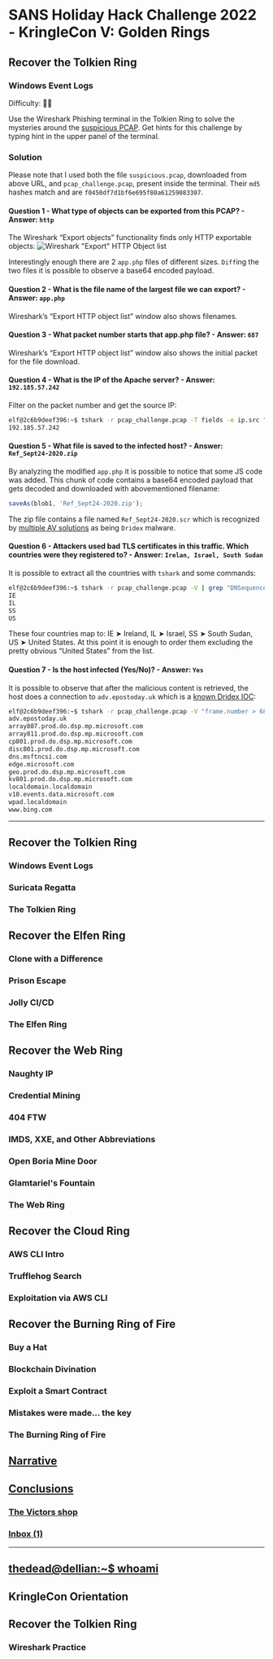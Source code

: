 # SANS Holiday Hack Challenge 2022 - KringleCon V: Golden Rings
## Recover the Tolkien Ring
### Windows Event Logs
Difficulty: :christmas_tree::christmas_tree:

Use the Wireshark Phishing terminal in the Tolkien Ring to solve the mysteries around the [suspicious PCAP](https://storage.googleapis.com/hhc22_player_assets/suspicious.pcap). Get hints for this challenge by typing hint in the upper panel of the terminal.

### Solution
Please note that I used both the file `suspicious.pcap`, downloaded from above URL, and `pcap_challenge.pcap`, present inside the terminal. Their `md5` hashes match and are `f0450df7d1bf6e695f80a61259083307`.

#### Question 1 - What type of objects can be exported from this PCAP? - Answer: `http`
The Wireshark “Export objects” functionality finds only HTTP exportable objects:
![Wireshark "Export" HTTP Object list](imgs/wireshark.png)

Interestingly enough there are 2 `app.php` files of different sizes. `Diff`ing the two files it is possible to observe a base64 encoded payload.

#### Question 2 - What is the file name of the largest file we can export? - Answer: `app.php`
Wireshark’s “Export HTTP object list” window also shows filenames.

#### Question 3 - What packet number starts that app.php file? - Answer: `687`
Wireshark’s “Export HTTP object list” window also shows the initial packet for the file download.

#### Question 4 - What is the IP of the Apache server? - Answer: `192.185.57.242`
Filter on the packet number and get the source IP:
```bash
elf@2c6b9deef396:~$ tshark -r pcap_challenge.pcap -T fields -e ip.src "frame.number == 687"
192.185.57.242
```

#### Question 5 - What file is saved to the infected host? - Answer: `Ref_Sept24-2020.zip`
By analyzing the modified `app.php` it is possible to notice that some JS code was added. This chunk of code contains a base64 encoded payload that gets decoded and downloaded with abovementioned filename:
```js
saveAs(blob1, 'Ref_Sept24-2020.zip');
```
The zip file contains a file named `Ref_Sept24-2020.scr` which is recognized by [multiple AV solutions](https://www.virustotal.com/gui/file/fad001d463e892e7844040cabdcfa8f8431c07e7ef1ffd76ffbd190f49d7693d) as being `Dridex` malware.

#### Question 6 - Attackers used bad TLS certificates in this traffic. Which countries were they registered to? - Answer: `Irelan, Israel, South Sudan`
It is possible to extract all the countries with `tshark` and some commands:
```bash
elf@2c6b9deef396:~$ tshark -r pcap_challenge.pcap -V | grep "DNSequence item: 1 item (id-at-countryName=" | cut -d = -f 2 | cut -d ")" -f1 | sort | uniq
IE
IL
SS
US
```
These four countries map to: IE ➤ Ireland, IL ➤ Israel, SS ➤ South Sudan, US ➤ United States. At this
point it is enough to order them excluding the pretty obvious “United States” from the list.

#### Question 7 - Is the host infected (Yes/No)? - Answer: `Yes`
It is possible to observe that after the malicious content is retrieved, the host does a connection to `adv.epostoday.uk` which is a [known Dridex IOC](https://github.com/Esox-Lucius/PiHoleblocklists/blob/main/Dridex%20IOCs%20-%20Domains%20%26%20Hosts):
```bash
elf@2c6b9deef396:~$ tshark -r pcap_challenge.pcap -V "frame.number > 687 && ip.src == 10.9.24.101 && dns" | grep "type A" | cut -d " " -f9 | cut -d ":" -f 1 | sort | uniq
adv.epostoday.uk
array807.prod.do.dsp.mp.microsoft.com
array811.prod.do.dsp.mp.microsoft.com
cp801.prod.do.dsp.mp.microsoft.com
disc801.prod.do.dsp.mp.microsoft.com
dns.msftncsi.com
edge.microsoft.com
geo.prod.do.dsp.mp.microsoft.com
kv801.prod.do.dsp.mp.microsoft.com
localdomain.localdomain
v10.events.data.microsoft.com
wpad.localdomain
www.bing.com
```

---
## Recover the Tolkien Ring
### Windows Event Logs
### Suricata Regatta
### The Tolkien Ring
## Recover the Elfen Ring
### Clone with a Difference
### Prison Escape
### Jolly CI/CD
### The Elfen Ring
## Recover the Web Ring
### Naughty IP
### Credential Mining
### 404 FTW
### IMDS, XXE, and Other Abbreviations
### Open Boria Mine Door
### Glamtariel's Fountain
### The Web Ring
## Recover the Cloud Ring
### AWS CLI Intro
### Trufflehog Search
### Exploitation via AWS CLI
## Recover the Burning Ring of Fire
### Buy a Hat
### Blockchain Divination
### Exploit a Smart Contract
### Mistakes were made... the key
### The Burning Ring of Fire
## [Narrative](/README.md#narrative)
## [Conclusions](/README.md#conclusions)
### [The Victors shop](/README.md#the-victors-shop)
### [Inbox (1)](/README.md#inbox-1)
---
## [thedead@dellian:~$ whoami](/README.md#thedeaddellian-whoami)
## KringleCon Orientation
## Recover the Tolkien Ring
### Wireshark Practice